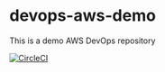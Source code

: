 # devops-aws-demo
This is a demo AWS DevOps repository

[![CircleCI](https://dl.circleci.com/status-badge/img/gh/thabo-lebelo/devops-aws-demo/tree/main.svg?style=svg)](https://dl.circleci.com/status-badge/redirect/gh/thabo-lebelo/devops-aws-demo/tree/main)
